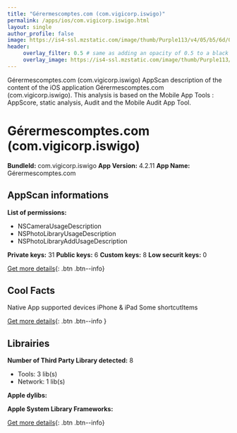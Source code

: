```yaml
---
title: "Gérermescomptes.com (com.vigicorp.iswigo)"
permalink: /apps/ios/com.vigicorp.iswigo.html
layout: single
author_profile: false
image: https://is4-ssl.mzstatic.com/image/thumb/Purple113/v4/05/b5/6d/05b56d02-2077-14a3-f2f6-24f4a357f9ef/AppIcon-0-1x_U007emarketing-0-0-GLES2_U002c0-512MB-sRGB-0-0-0-85-220-0-0-0-10.png/512x512bb.jpg
header: 
     overlay_filter: 0.5 # same as adding an opacity of 0.5 to a black background
     overlay_image: https://is4-ssl.mzstatic.com/image/thumb/Purple113/v4/05/b5/6d/05b56d02-2077-14a3-f2f6-24f4a357f9ef/AppIcon-0-1x_U007emarketing-0-0-GLES2_U002c0-512MB-sRGB-0-0-0-85-220-0-0-0-10.png/512x512bb.jpg
---
```

Gérermescomptes.com (com.vigicorp.iswigo) AppScan description of the content of the iOS application Gérermescomptes.com (com.vigicorp.iswigo). This analysis is based on the Mobile App Tools : AppScore, static analysis, Audit and the Mobile Audit App Tool.

# Gérermescomptes.com (com.vigicorp.iswigo)

**BundleId:** com.vigicorp.iswigo
**App Version:** 4.2.11
**App Name:** Gérermescomptes.com


## AppScan informations 

**List of permissions:** 
- NSCameraUsageDescription
- NSPhotoLibraryUsageDescription
- NSPhotoLibraryAddUsageDescription
  
  
**Private keys:** 31
**Public keys:** 6
**Custom keys:** 8
**Low securit keys:** 0
  
[Get more details](/pricing.html){: .btn .btn--info}

## Cool Facts

Native App
supported devices iPhone & iPad
Some shortcutItems 
  
[Get more details](/pricing.html){: .btn .btn--info }

## Librairies 
**Number of Third Party Library detected:** 8
- Tools: 3 lib(s)
- Network: 1 lib(s)


**Apple dylibs:**


**Apple System Library Frameworks:**


  
[Get more details](/pricing.html){: .btn .btn--info}

